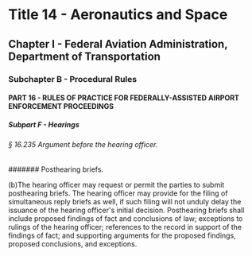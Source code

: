 
# Title 14 - Aeronautics and Space
## Chapter I - Federal Aviation Administration, Department of Transportation
### Subchapter B - Procedural Rules
#### PART 16 - RULES OF PRACTICE FOR FEDERALLY-ASSISTED AIRPORT ENFORCEMENT PROCEEDINGS
##### Subpart F - Hearings
###### § 16.235 Argument before the hearing officer.
####### Posthearing briefs.

(b)The hearing officer may request or permit the parties to submit posthearing briefs. The hearing officer may provide for the filing of simultaneous reply briefs as well, if such filing will not unduly delay the issuance of the hearing officer's initial decision. Posthearing briefs shall include proposed findings of fact and conclusions of law; exceptions to rulings of the hearing officer; references to the record in support of the findings of fact; and supporting arguments for the proposed findings, proposed conclusions, and exceptions.
